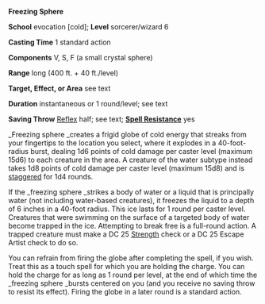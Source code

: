  **Freezing Sphere**

**School** evocation [cold]; **Level** sorcerer/wizard 6

**Casting Time** 1 standard action

**Components** V, S, F (a small crystal sphere)

**Range** long (400 ft. + 40 ft./level)

**Target, Effect, or Area** see text

**Duration** instantaneous or 1 round/level; see text

**Saving Throw** [Reflex](../combat#_reflex) half; see text; **[Spell Resistance](../glossary#_spell-resistance)** yes

_Freezing sphere _creates a frigid globe of cold energy that streaks from your fingertips to the location you select, where it explodes in a 40-foot-radius burst, dealing 1d6 points of cold damage per caster level (maximum 15d6) to each creature in the area. A creature of the water subtype instead takes 1d8 points of cold damage per caster level (maximum 15d8) and is [staggered](../glossary#_staggered) for 1d4 rounds.

If the _freezing sphere _strikes a body of water or a liquid that is principally water (not including water-based creatures), it freezes the liquid to a depth of 6 inches in a 40-foot radius. This ice lasts for 1 round per caster level. Creatures that were swimming on the surface of a targeted body of water become trapped in the ice. Attempting to break free is a full-round action. A trapped creature must make a DC 25 [Strength](../gettingStarted#_strength) check or a DC 25 Escape Artist check to do so.

You can refrain from firing the globe after completing the spell, if you wish. Treat this as a touch spell for which you are holding the charge. You can hold the charge for as long as 1 round per level, at the end of which time the _freezing sphere _bursts centered on you (and you receive no saving throw to resist its effect). Firing the globe in a later round is a standard action.

